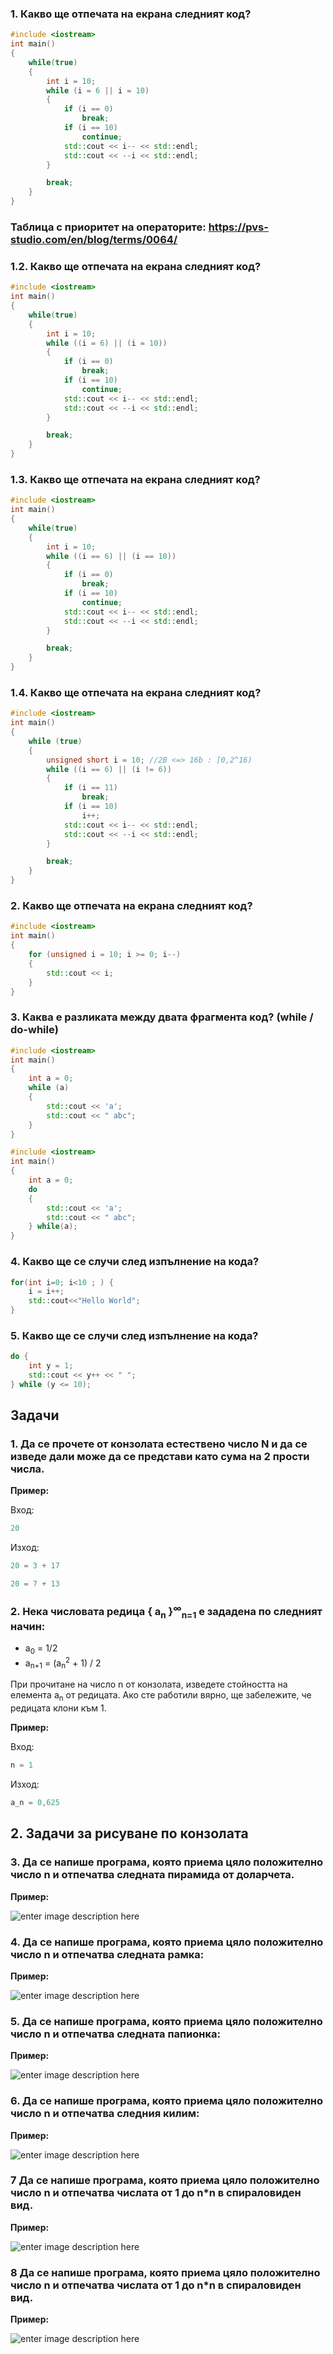### **1.** Какво ще отпечата на екрана следният код?
```c++
#include <iostream>
int main()
{
    while(true)
    {
        int i = 10;
        while (i = 6 || i = 10)
        {
            if (i == 0)
                break;
            if (i == 10)
                continue;      
            std::cout << i-- << std::endl;
            std::cout << --i << std::endl;
        }

        break;
    }
}
```
### Таблица с приоритет на операторите: https://pvs-studio.com/en/blog/terms/0064/
### **1.2.** Какво ще отпечата на екрана следният код?
```c++
#include <iostream>
int main()
{
    while(true)
    {
        int i = 10;
        while ((i = 6) || (i = 10))
        {
            if (i == 0)
                break;
            if (i == 10)
                continue;      
            std::cout << i-- << std::endl;
            std::cout << --i << std::endl;
        }

        break;
    }
}
```
### **1.3.** Какво ще отпечата на екрана следният код?
```c++
#include <iostream>
int main()
{
    while(true)
    {
        int i = 10;
        while ((i == 6) || (i == 10))
        {
            if (i == 0)
                break;
            if (i == 10)
                continue;      
            std::cout << i-- << std::endl;
            std::cout << --i << std::endl;
        }

        break;
    }
}
```
### **1.4.** Какво ще отпечата на екрана следният код?
```c++
#include <iostream>
int main()
{
	while (true)
	{
		unsigned short i = 10; //2B <=> 16b : [0,2^16)
		while ((i == 6) || (i != 6))
		{
			if (i == 11)
				break;
			if (i == 10)
				i++;
			std::cout << i-- << std::endl;
			std::cout << --i << std::endl;
		}

		break;
	}
}
```
### **2.** Какво ще отпечата на екрана следният код?
```c++
#include <iostream>
int main()
{
	for (unsigned i = 10; i >= 0; i--)
	{
		std::cout << i;
	}
}
```
### **3.** Каквa е разликата между двата фрагмента код? (while / do-while)
```c++
#include <iostream>
int main()
{
    int a = 0;
    while (a)
    {
        std::cout << 'a';
        std::cout << " abc";
    }
}
```
```c++
#include <iostream>
int main()
{
    int a = 0;
    do
    {
        std::cout << 'a';
        std::cout << " abc";
    } while(a);
}
```
### **4.** Какво ще се случи след изпълнение на кода?

```c++
for(int i=0; i<10 ; ) {
	i = i++;
	std::cout<<"Hello World";
}
```

### **5.** Какво ще се случи след изпълнение на кода?

```c++
do {
	int y = 1;
	std::cout << y++ << " ";
} while (y <= 10);

```
## Задачи
### **1.** Да се прочете от конзолата естествено число N и да се изведе дали може да се представи като сума на 2 прости числа.

 **Пример:**

Вход:
```c++
20
```
Изход:
```c++
20 = 3 + 17

20 = 7 + 13
```
### **2.** Нека числовата редица { a<sub>n</sub> }<sup>∞</sup><sub>n=1</sub> е зададена по следният начин:

* a<sub>0</sub> = 1/2
* a<sub>n+1</sub> = (a<sub>n</sub><sup>2</sup> + 1) / 2

При прочитане на число n от конзолата, изведете стойността на елемента a<sub>n</sub> от редицата. Ако сте работили вярно, ще забележите, че редицата клони към 1.

**Пример:**

Вход:
```c++
n = 1
```

Изход:
```c++
a_n = 0,625
```
## 2. Задачи за рисуване по конзолата

### **3.** Да се напише програма, която приема цяло положително число n и отпечатва следната пирамида от доларчета.

**Пример:**

![enter image description here](https://i.ibb.co/SNqW5YF/Capture.png)

### **4.** Да се напише програма, която приема цяло положително число **n** и отпечатва следната рамка:

**Пример:**

![enter image description here](https://i.ibb.co/vBjhsTj/Capture2.png)

### **5.** Да се напише програма, която приема цяло положително число **n** и отпечатва следната папионка:

**Пример:**

![enter image description here](https://i.ibb.co/NKSPm4z/ddz.png)

### **6.** Да се напише програма, която приема цяло положително число **n** и отпечатва следния килим:

**Пример:**

![enter image description here](https://i.ibb.co/c2w8Gwt/kilim.png)

### **7** Да се напише програма, която приема цяло положително число n и отпечатва числата от 1 до n*n в спираловиден вид.

**Пример:**

![enter image description here](https://i.ibb.co/KF7TcH6/Capture6.png)

### **8** Да се напише програма, която приема цяло положително число n и отпечатва числата от 1 до n*n в спираловиден вид.

**Пример:**

![enter image description here](https://i.ibb.co/hg0268B/Capture7.png)

